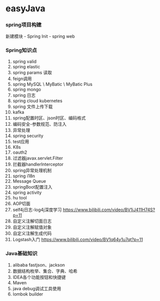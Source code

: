 # easyJava

### spring项目构建

新建模块 - Spring Init - spring web


### Spring知识点

1. spring valid
2. spring elastic
3. spring params 读取
4. feign调用
5. spring MySQL \ MyBatic \ MyBatic Plus
6. spring mongo
7. spring 日志
8. spring cloud kubernetes
9. spring 文件上传下载
10. kafka
11. spring配置时区、json时区、编码格式
12. 编码安全-参数规范、防注入
13. 异常处理
14. spring security
15. test应用
16. K8s
17. oauth2
18. 过滤器javax.servlet.Filter
19. 拦截器handlerInterceptor
20. spring异常处理机制
21. spring i18n
22. Message Queue
23. springBoot配置注入
24. spring activity
25. hu tool
26. AOP切面
27. self4j日志-log4j深度学习 https://www.bilibili.com/video/BV1iJ411H74S?p=11
28. 自定义注解切面日志
29. 自定义注解赋值对象
30. 自定义注解生成代码
31. Logstash入门 https://www.bilibili.com/video/BV1q64y1u7qt?p=11

### Java基础知识

1. alibaba fastjson、jackson
2. 数据结构枚举、集合、字典、哈希
3. IDEA各个功能按钮和快捷键
4. Maven
5. java debug调试工具使用
6. lombok builder
